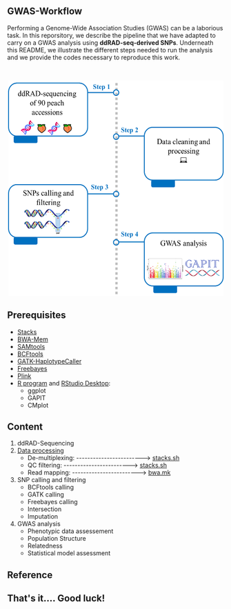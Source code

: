 ## GWAS-Workflow

Performing a Genome-Wide Association Studies (GWAS) can be a laborious task.
In this reporsitory, we describe the pipeline that we have adapted to carry on a GWAS analysis using **ddRAD-seq-derived SNPs**.
Underneath this README, we illustrate the different steps needed to run the analysis and we provide the codes necessary to reproduce this work.


<br />

<p align="center">
  <img width="500" height="500" src="https://github.com/najlaksouri/GWAS-Workflow/blob/main/Images/Pipeline.png">
</p>

## Prerequisites
- [Stacks](https://catchenlab.life.illinois.edu/stacks/)
- [BWA-Mem](https://github.com/lh3/bwa)
- [SAMtools](https://bioinformaticsreview.com/20210404/installing-samtools-on-ubuntu/)
- [BCFtools](https://samtools.github.io/bcftools/)
- [GATK-HaplotypeCaller](https://gatk.broadinstitute.org/hc/en-us/articles/360036194592-Getting-started-with-GATK4)
- [Freebayes](https://github.com/freebayes/freebayes)
- [Plink](https://www.cog-genomics.org/plink/)
- [R program](https://cran.r-project.org/) and [RStudio Desktop](https://posit.co/download/rstudio-desktop/):
  - ggplot
  - GAPIT
  - CMplot

## Content
1. ddRAD-Sequencing
2. [Data processing](https://github.com/najlaksouri/GWAS-Workflow/tree/main/02.%20Data%20Processing)
    - De-multiplexing: ------------------------> [stacks.sh](https://github.com/najlaksouri/GWAS-Workflow/blob/main/02.%20Data%20Processing/Stacks.sh)
    - QC filtering: ------------------------> [stacks.sh](https://github.com/najlaksouri/GWAS-Workflow/blob/main/02.%20Data%20Processing/Trimmomatic.sh)
    - Read mapping: ------------------------> [bwa.mk](https://github.com/najlaksouri/GWAS-Workflow/blob/main/02.%20Data%20Processing/bwa.mk)
3. SNP calling and filtering
    - BCFtools calling
    - GATK calling
    - Freebayes calling
    - Intersection
    - Imputation 
4. GWAS analysis
   - Phenotypic data assessement
   - Population Structure
   - Relatedness
   - Statistical model assessment
   

## Reference


## That's it.... Good luck!
